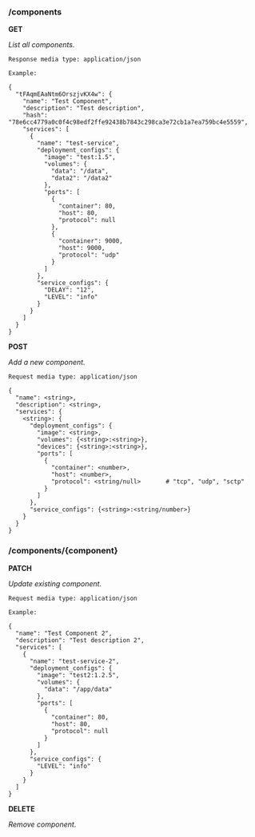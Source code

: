 ### /components

**GET**

_List all components._

    Response media type: application/json
    
    Example: 
    
    {
      "tFAqmEAaNtm6OrszjvKX4w": {
        "name": "Test Component",
        "description": "Test description",
        "hash": "78e6cc4779a0c0f4c98edf2ffe92438b7843c298ca3e72cb1a7ea759bc4e5559",
        "services": [
          {
            "name": "test-service",
            "deployment_configs": {
              "image": "test:1.5",
              "volumes": {
                "data": "/data",
                "data2": "/data2"
              },
              "ports": [
                {
                  "container": 80,
                  "host": 80,
                  "protocol": null
                },
                {
                  "container": 9000,
                  "host": 9000,
                  "protocol": "udp"
                }
              ]
            },
            "service_configs": {
              "DELAY": "12",
              "LEVEL": "info"
            }
          }
        ]
      }
    }

**POST**

_Add a new component._

    Request media type: application/json
    
    {
      "name": <string>,
      "description": <string>,
      "services": {
        <string>: {
          "deployment_configs": {
            "image": <string>,
            "volumes": {<string>:<string>},
            "devices": {<string>:<string>},
            "ports": [
              {
                "container": <number>,
                "host": <number>,
                "protocol": <string/null>       # "tcp", "udp", "sctp"
              }
            ]
          },
          "service_configs": {<string>:<string/number>}
        }
      }
    }

### /components/{component}

**PATCH**

_Update existing component._

    Request media type: application/json
    
    Example:

    {
      "name": "Test Component 2",
      "description": "Test description 2",
      "services": [
        {
          "name": "test-service-2",
          "deployment_configs": {
            "image": "test2:1.2.5",
            "volumes": {
              "data": "/app/data"
            },
            "ports": [
              {
                "container": 80,
                "host": 80,
                "protocol": null
              }
            ]
          },
          "service_configs": {
            "LEVEL": "info"
          }
        }
      ]
    }

**DELETE**

_Remove component._
